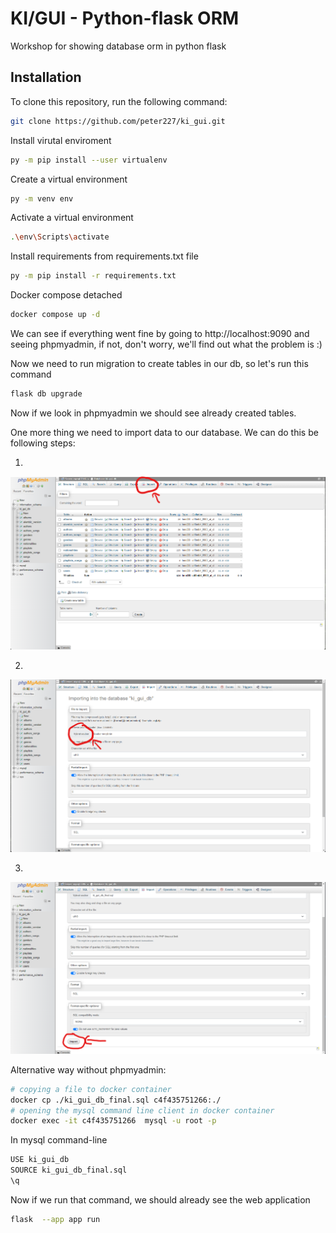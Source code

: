 # KI/GUI - Python-flask ORM
Workshop for showing database orm in python flask
## Installation
To clone this repository, run the following command:
```bash
git clone https://github.com/peter227/ki_gui.git
```
Install virutal enviroment
```bash
py -m pip install --user virtualenv
```
Create a virtual environment
```bash
py -m venv env
```
Activate a virtual environment
```bash
.\env\Scripts\activate
```
Install requirements from requirements.txt file
```bash
py -m pip install -r requirements.txt
```
Docker compose detached
```bash
docker compose up -d
```
We can see if everything went fine by going to http://localhost:9090 and seeing phpmyadmin, if not, don't worry, we'll find out what the problem is :)

Now we need to run migration to create tables in our db, so let's run this command
```bash
flask db upgrade
```
Now if we look in phpmyadmin we should see already created tables.

One more thing we need to import data to our database. We can do this be following steps:

1.
![Alt text](https://github.com/peter227/ki_gui/blob/main/phpmyadmin_1.png)

2.
![Alt text](https://github.com/peter227/ki_gui/blob/main/phpmyadmin_2.png)

3.
![Alt text](https://github.com/peter227/ki_gui/blob/main/phpmyadmin_3.png)

Alternative way without phpmyadmin:
```bash
# copying a file to docker container
docker cp ./ki_gui_db_final.sql c4f435751266:./
# opening the mysql command line client in docker container
docker exec -it c4f435751266  mysql -u root -p
```

In mysql command-line
```bash
USE ki_gui_db
SOURCE ki_gui_db_final.sql
\q
```


Now if we run that command, we should already see the web application
```bash
flask  --app app run
```
